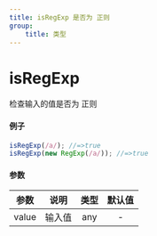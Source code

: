```yaml
---
title: isRegExp 是否为 正则
group:
    title: 类型
---
```


# isRegExp

检查输入的值是否为 正则

#### 例子

```ts
isRegExp(/a/); //=>true
isRegExp(new RegExp(/a/)); //=>true
```

#### 参数

| 参数  |  说明  | 类型 | 默认值 |
| :---: | :----: | :--: | :----: |
| value | 输入值 | any  |   -    |
